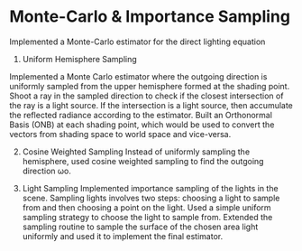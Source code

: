 # Monte-Carlo & Importance Sampling
Implemented a Monte-Carlo estimator for the direct lighting equation

1. Uniform Hemisphere Sampling 

Implemented a Monte Carlo estimator where the outgoing direction is uniformly sampled from the upper hemisphere formed at the shading point. Shoot a ray in the sampled direction to check if the closest intersection of the ray is a light source. If the intersection is a light source, then accumulate the reflected radiance according to the estimator. Built an Orthonormal Basis (ONB) at each shading point, which would be used to convert the vectors from shading space to world space and vice-versa. 

2. Cosine Weighted Sampling
Instead of uniformly sampling the hemisphere, used cosine weighted sampling to find the outgoing direction ωo.

3. Light Sampling 
Implemented importance sampling of the lights in the scene. Sampling lights involves two steps: choosing a light to sample from and then choosing a point on the light. Used a simple uniform sampling strategy to choose the light to sample from. Extended the sampling routine to sample the surface of the chosen area light uniformly and used it to implement the final estimator.